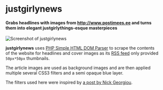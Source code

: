 # justgirlynews

#### Grabs headlines with images from http://www.postimees.ee and turns them into elegant justgirlythings-esque masterpieces

![Screenshot of justgirlynews](http://i.imgur.com/hI8nidX.jpg)

**justgirlynews** uses [PHP Simple HTML DOM Parser](http://simplehtmldom.sourceforge.net/) to scrape the contents of the website for headlines and cover images as its [RSS feed](www.postimees.ee/rss/) only provided `50px*50px` thumbnails.

The article images are used as background images and are then applied multiple several CSS3 filters and a semi opaque blue layer.

The filters used here were inspired by [a post by Nick Georgiou](http://designpieces.com/2014/09/instagram-filters-css3-effects/).
